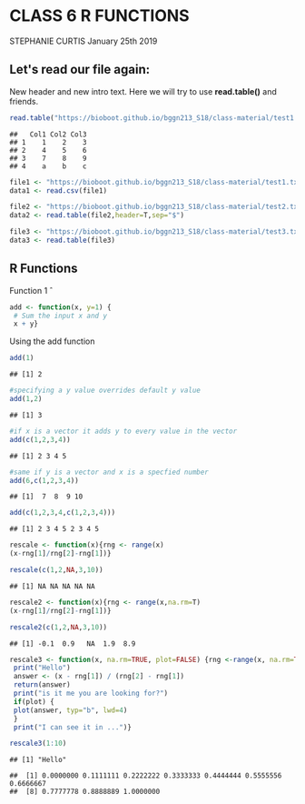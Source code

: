 CLASS 6 R FUNCTIONS
================
STEPHANIE CURTIS
January 25th 2019

Let's read our file again:
--------------------------

New header and new intro text. Here we will try to use **read.table()** and friends.

``` r
read.table("https://bioboot.github.io/bggn213_S18/class-material/test1.txt", header=T, sep=",")
```

    ##   Col1 Col2 Col3
    ## 1    1    2    3
    ## 2    4    5    6
    ## 3    7    8    9
    ## 4    a    b    c

``` r
file1 <- "https://bioboot.github.io/bggn213_S18/class-material/test1.txt"
data1 <- read.csv(file1)
```

``` r
file2 <- "https://bioboot.github.io/bggn213_S18/class-material/test2.txt"
data2 <- read.table(file2,header=T,sep="$")
```

``` r
file3 <- "https://bioboot.github.io/bggn213_S18/class-material/test3.txt"
data3 <- read.table(file3)
```

R Functions
-----------

Function 1 ˆ

``` r
add <- function(x, y=1) {
 # Sum the input x and y
 x + y}
```

Using the add function

``` r
add(1)
```

    ## [1] 2

``` r
#specifying a y value overrides default y value
add(1,2)
```

    ## [1] 3

``` r
#if x is a vector it adds y to every value in the vector
add(c(1,2,3,4))
```

    ## [1] 2 3 4 5

``` r
#same if y is a vector and x is a specfied number
add(6,c(1,2,3,4))
```

    ## [1]  7  8  9 10

``` r
add(c(1,2,3,4,c(1,2,3,4)))
```

    ## [1] 2 3 4 5 2 3 4 5

``` r
rescale <- function(x){rng <- range(x)
(x-rng[1]/rng[2]-rng[1])}
```

``` r
rescale(c(1,2,NA,3,10))
```

    ## [1] NA NA NA NA NA

``` r
rescale2 <- function(x){rng <- range(x,na.rm=T)
(x-rng[1]/rng[2]-rng[1])}
```

``` r
rescale2(c(1,2,NA,3,10))
```

    ## [1] -0.1  0.9   NA  1.9  8.9

``` r
rescale3 <- function(x, na.rm=TRUE, plot=FALSE) {rng <-range(x, na.rm=TRUE)
 print("Hello")
 answer <- (x - rng[1]) / (rng[2] - rng[1])
 return(answer)
 print("is it me you are looking for?")
 if(plot) {
 plot(answer, typ="b", lwd=4)
 }
 print("I can see it in ...")}
```

``` r
rescale3(1:10)
```

    ## [1] "Hello"

    ##  [1] 0.0000000 0.1111111 0.2222222 0.3333333 0.4444444 0.5555556 0.6666667
    ##  [8] 0.7777778 0.8888889 1.0000000
